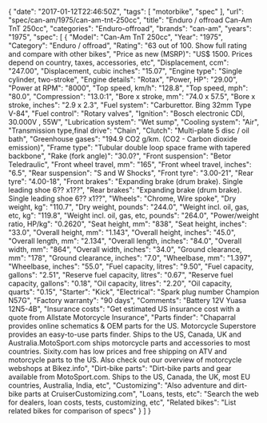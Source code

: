 {
    "date": "2017-01-12T22:46:50Z",
    "tags": [
        "motorbike",
        "spec"
    ],
    "url": "spec\/can-am\/1975\/can-am-tnt-250cc",
    "title": "Enduro \/ offroad Can-Am TnT 250cc",
    "categories": "Enduro-offroad",
    "brands": "can-am",
    "years": "1975",
    "spec": [
        {
            "Model": "Can-Am TnT 250cc",
            "Year": "1975",
            "Category": "Enduro \/ offroad",
            "Rating": "63 out of 100. Show full rating and compare with other bikes",
            "Price as new (MSRP)": "US$ 1500.   Prices depend on country, taxes, accessories, etc",
            "Displacement, ccm": "247.00",
            "Displacement, cubic inches": "15.07",
            "Engine type": "Single cylinder, two-stroke",
            "Engine details": "Rotax",
            "Power, HP": "29.00",
            "Power at RPM": "8000",
            "Top speed, km\/h": "128.8",
            "Top speed, mph": "80.0",
            "Compression": "13.0:1",
            "Bore x stroke, mm": "74.0 x 57.5",
            "Bore x stroke, inches": "2.9 x 2.3",
            "Fuel system": "Carburettor. Bing 32mm Type V-84",
            "Fuel control": "Rotary valves",
            "Ignition": "Bosch electronic CDI,  30.000V ,  55W",
            "Lubrication system": "Wet sump",
            "Cooling system": "Air",
            "Transmission type,final drive": "Chain",
            "Clutch": "Multi-plate 5 disc \/ oil bath",
            "Greenhouse gases": "194.9 CO2 g\/km. (CO2 - Carbon dioxide emission)",
            "Frame type": "Tubular double loop space frame with tapered backbone",
            "Rake (fork angle)": "30.0?",
            "Front suspension": "Betor Teledraulic",
            "Front wheel travel, mm": "165",
            "Front wheel travel, inches": "6.5",
            "Rear suspension": "S and W Shocks",
            "Front tyre": "3.00-21",
            "Rear tyre": "4.00-18",
            "Front brakes": "Expanding brake (drum brake). Single leading shoe 6?? x1??",
            "Rear brakes": "Expanding brake (drum brake). Single leading shoe 6?? x1??",
            "Wheels": "Chrome, Wire spoke",
            "Dry weight, kg": "110.7",
            "Dry weight, pounds": "244.0",
            "Weight incl. oil, gas, etc, kg": "119.8",
            "Weight incl. oil, gas, etc, pounds": "264.0",
            "Power\/weight ratio, HP\/kg": "0.2620",
            "Seat height, mm": "838",
            "Seat height, inches": "33.0",
            "Overall height, mm": "1.143",
            "Overall height, inches": "45.0",
            "Overall length, mm": "2.134",
            "Overall length, inches": "84.0",
            "Overall width, mm": "864",
            "Overall width, inches": "34.0",
            "Ground clearance, mm": "178",
            "Ground clearance, inches": "7.0",
            "Wheelbase, mm": "1.397",
            "Wheelbase, inches": "55.0",
            "Fuel capacity, litres": "9.50",
            "Fuel capacity, gallons": "2.51",
            "Reserve fuel capacity, litres": "0.67",
            "Reserve fuel capacity, gallons": "0.18",
            "Oil capacity, litres": "2.20",
            "Oil capacity, quarts": "0.15",
            "Starter": "Kick",
            "Electrical": "Spark plug number Champion N57G",
            "Factory warranty": "90 days",
            "Comments": "Battery 12V Yuasa 12N5-4B",
            "Insurance costs": "Get estimated US insurance cost with a quote from Allstate Motorcycle Insurance",
            "Parts finder": "Chaparral provides online schematics & OEM parts for the US.   Motorcycle Superstore provides an easy-to-use parts finder. Ships to the US, Canada, UK and Australia.MotoSport.com ships motorcycle parts and accessories to most countries.    Sixity.com has low prices and free shipping on ATV and motorcycle parts to the US. Also check out our overview of motorcycle webshops at Bikez.info",
            "Dirt-bike parts": "Dirt-bike parts and gear available from MotoSport.com. Ships to the US, Canada, the UK, most EU countries, Australia, India, etc",
            "Customizing": "Also adventure and dirt-bike parts at CruiserCustomizing.com",
            "Loans, tests, etc": "Search the web for dealers, loan costs, tests, customizing, etc",
            "Related bikes": "List related bikes for comparison of specs"
        }
    ]
}